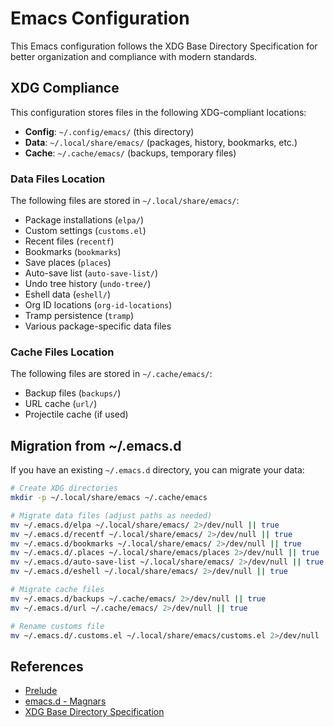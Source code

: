 # Emacs Configuration

This Emacs configuration follows the XDG Base Directory Specification for better organization and compliance with modern standards.

## XDG Compliance

This configuration stores files in the following XDG-compliant locations:

- **Config**: `~/.config/emacs/` (this directory)
- **Data**: `~/.local/share/emacs/` (packages, history, bookmarks, etc.)
- **Cache**: `~/.cache/emacs/` (backups, temporary files)

### Data Files Location

The following files are stored in `~/.local/share/emacs/`:
- Package installations (`elpa/`)
- Custom settings (`customs.el`)
- Recent files (`recentf`)
- Bookmarks (`bookmarks`)
- Save places (`places`)
- Auto-save list (`auto-save-list/`)
- Undo tree history (`undo-tree/`)
- Eshell data (`eshell/`)
- Org ID locations (`org-id-locations`)
- Tramp persistence (`tramp`)
- Various package-specific data files

### Cache Files Location

The following files are stored in `~/.cache/emacs/`:
- Backup files (`backups/`)
- URL cache (`url/`)
- Projectile cache (if used)

## Migration from ~/.emacs.d

If you have an existing `~/.emacs.d` directory, you can migrate your data:

```bash
# Create XDG directories
mkdir -p ~/.local/share/emacs ~/.cache/emacs

# Migrate data files (adjust paths as needed)
mv ~/.emacs.d/elpa ~/.local/share/emacs/ 2>/dev/null || true
mv ~/.emacs.d/recentf ~/.local/share/emacs/ 2>/dev/null || true
mv ~/.emacs.d/bookmarks ~/.local/share/emacs/ 2>/dev/null || true
mv ~/.emacs.d/.places ~/.local/share/emacs/places 2>/dev/null || true
mv ~/.emacs.d/auto-save-list ~/.local/share/emacs/ 2>/dev/null || true
mv ~/.emacs.d/eshell ~/.local/share/emacs/ 2>/dev/null || true

# Migrate cache files
mv ~/.emacs.d/backups ~/.cache/emacs/ 2>/dev/null || true
mv ~/.emacs.d/url ~/.cache/emacs/ 2>/dev/null || true

# Rename customs file
mv ~/.emacs.d/.customs.el ~/.local/share/emacs/customs.el 2>/dev/null || true
```

## References
* [Prelude](https://github.com/bbatsov/prelude)
* [emacs.d - Magnars](https://github.com/magnars/.emacs.d)
* [XDG Base Directory Specification](https://specifications.freedesktop.org/basedir-spec/basedir-spec-latest.html)

